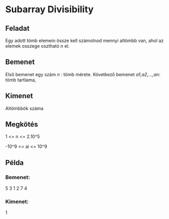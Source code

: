 
# Subarray Divisibility
## Feladat

Egy adott tömb elemein össze kell számolnod mennyi altömbb van, ahol az elemek osszege osztható *n* el.

## Bemenet
Első bemenet egy szám *n* : tömb mérete.
Következő bemenet *a1,a2,...,an*:  tömb tartlama,

## Kimenet
Altömbbök száma

## Megkötés
1 <= n <= 2.10^5

-10^9 <= ai <= 10^9

## Példa
### Bemenet:
5
3 1 2 7 4

### Kimenet:
1

